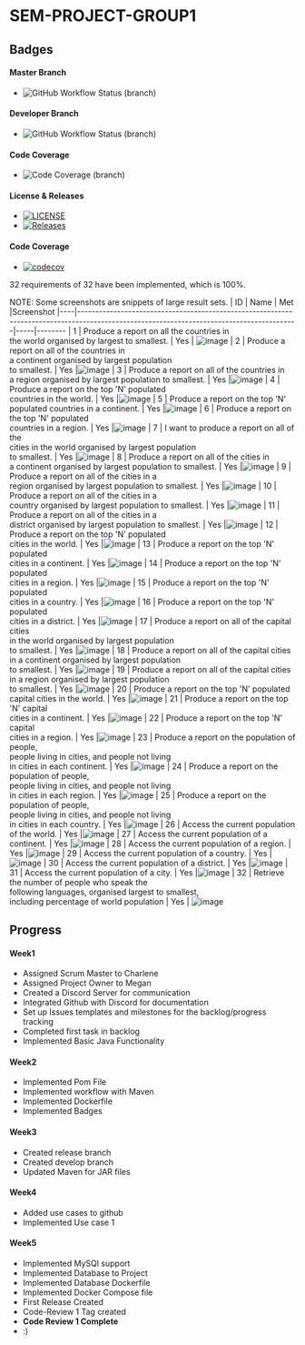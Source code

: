 # SEM-PROJECT-GROUP1

## Badges
#### Master Branch
* ![GitHub Workflow Status (branch)](https://img.shields.io/github/actions/workflow/status/meglou752/SEM-Group-Project/main.yml?branch=master)
#### Developer Branch
* ![GitHub Workflow Status (branch)](https://img.shields.io/github/actions/workflow/status/meglou752/SEM-Group-Project/main.yml?branch=develop)
#### Code Coverage
* ![Code Coverage (branch)]()
#### License & Releases
* [![LICENSE](https://img.shields.io/github/license/meglou752/SEM-Group-Project.svg?style=flat-square)](https://github.com/meglou752/SEM-Group-Project/blob/master/LICENSE)
* [![Releases](https://img.shields.io/github/release/meglou752/SEM-Group-Project/all.svg?style=flat-square)](https://github.com/meglou752/SEM-Group-Project/releases)
#### Code Coverage
* [![codecov](https://codecov.io/gh/meglou752/SEM-Group-Project/graph/badge.svg?token=7WDGHOGYRV)](https://codecov.io/gh/meglou752/SEM-Group-Project)

32 requirements of 32 have been implemented, which is 100%.

NOTE: Some screenshots are snippets of large result sets.
| ID | Name                                                                                                                                     | Met |Screenshot
|----|------------------------------------------------------------------------------------------------------------------------------------------|-----|--------
| 1  | Produce a report on all the countries in<br/> the world organised by largest to smallest.                                                | Yes | ![image](https://github.com/meglou752/SEM-Group-Project/blob/master/evidence_images/usecase1.png)
| 2  | Produce a report on all of the countries in<br/> a continent organised by largest population <br/>to smallest.                           | Yes |![image](https://github.com/meglou752/SEM-Group-Project/blob/master/evidence_images/usecase2.png)
| 3  | Produce a report on all of the countries in <br/>a region organised by largest population to smallest.                                   | Yes |![image](https://github.com/meglou752/SEM-Group-Project/blob/master/evidence_images/usecase3.png)
| 4  | Produce a report on the top 'N' populated <br/>countries in the world.                                                                   | Yes |![image](https://github.com/meglou752/SEM-Group-Project/blob/master/evidence_images/usecase4.png)
| 5  | Produce a report on the top 'N' populated countries in a continent.                                                                      | Yes |![image](https://github.com/meglou752/SEM-Group-Project/blob/master/evidence_images/usecase5.png)
| 6  | Produce a report on the top 'N' populated<br/> countries in a region.                                                                    | Yes |![image](https://github.com/meglou752/SEM-Group-Project/blob/master/evidence_images/usecase6.png)
| 7  | I want to produce a report on all of the <br/>cities in the world organised by largest population<br/> to smallest.                      | Yes |![image](https://github.com/meglou752/SEM-Group-Project/blob/master/evidence_images/usecase7.png)
| 8  | Produce a report on all of the cities in <br/>a continent organised by largest population to smallest.                                   | Yes |![image](https://github.com/meglou752/SEM-Group-Project/blob/master/evidence_images/usecase8.png)
| 9  | Produce a report on all of the cities in a<br/> region organised by largest population to smallest.                                      | Yes |![image](https://github.com/meglou752/SEM-Group-Project/blob/master/evidence_images/usecase9.png)
| 10 | Produce a report on all of the cities in a <br/>country organised by largest population to smallest.                                     | Yes |![image](https://github.com/meglou752/SEM-Group-Project/blob/master/evidence_images/usecase10.png)
| 11 | Produce a report on all of the cities in a <br/>district organised by largest population to smallest.                                    | Yes |![image](https://github.com/meglou752/SEM-Group-Project/blob/master/evidence_images/usecase11.png)
| 12 | Produce a report on the top 'N' populated <br/>cities in the world.                                                                      | Yes |![image](https://github.com/meglou752/SEM-Group-Project/blob/master/evidence_images/usecase12.png)
| 13 | Produce a report on the top 'N' populated <br/>cities in a continent.                                                                    | Yes |![image](https://github.com/meglou752/SEM-Group-Project/blob/master/evidence_images/usecase13.png)
| 14 | Produce a report on the top 'N' populated <br/>cities in a region.                                                                       | Yes |![image](https://github.com/meglou752/SEM-Group-Project/blob/master/evidence_images/usecase14.png)
| 15 | Produce a report on the top 'N' populated <br/>cities in a country.                                                                      | Yes |![image](https://github.com/meglou752/SEM-Group-Project/blob/master/evidence_images/usecase15.png)
| 16 | Produce a report on the top 'N' populated <br/>cities in a district.                                                                     | Yes |![image](https://github.com/meglou752/SEM-Group-Project/blob/master/evidence_images/usecase16.png)
| 17 | Produce a report on all of the capital cities <br/>in the world organised by largest population <br/>to smallest.                        | Yes |![image](https://github.com/meglou752/SEM-Group-Project/blob/master/evidence_images/usecase17.png)
| 18 | Produce a report on all of the capital cities <br/>in a continent organised by largest population<br/> to smallest.                      | Yes |![image](https://github.com/meglou752/SEM-Group-Project/blob/master/evidence_images/usecase18.png)
| 19 | Produce a report on all of the capital cities<br/> in a region organised by largest population <br/>to smallest.                         | Yes |![image](https://github.com/meglou752/SEM-Group-Project/blob/master/evidence_images/usecase19.png)
| 20 | Produce a report on the top 'N' populated<br/> capital cities in the world.                                                              | Yes |![image](https://github.com/meglou752/SEM-Group-Project/blob/master/evidence_images/usecase20.png)
| 21 | Produce a report on the top 'N' capital <br/>cities in a continent.                                                                      | Yes |![image](https://github.com/meglou752/SEM-Group-Project/blob/master/evidence_images/usecase21.png)
| 22 | Produce a report on the top 'N' capital <br/>cities in a region.                                                                         | Yes |![image](https://github.com/meglou752/SEM-Group-Project/blob/master/evidence_images/usecase22.png)
| 23 | Produce a report on the population of people,<br/> people living in cities, and people not living <br/>in cities in each continent.      | Yes |![image](https://github.com/meglou752/SEM-Group-Project/blob/master/evidence_images/usecase23.png)
| 24 | Produce a report on the population of people, <br/>people living in cities, and people not living<br/> in cities in each region.         | Yes |![image](https://github.com/meglou752/SEM-Group-Project/blob/master/evidence_images/usecase24.png)
| 25 | Produce a report on the population of people, <br/>people living in cities, and people not living<br/> in cities in each country.        | Yes |![image](https://github.com/meglou752/SEM-Group-Project/blob/master/evidence_images/usecase25.png)
| 26 | Access the current population of the world.                                                                                              | Yes |![image](https://github.com/meglou752/SEM-Group-Project/blob/master/evidence_images/usecase26.png)
| 27 | Access the current population of a continent.                                                                                            | Yes |![image](https://github.com/meglou752/SEM-Group-Project/blob/master/evidence_images/usecase27.png)
| 28 | Access the current population of a region.                                                                                               | Yes |![image](https://github.com/meglou752/SEM-Group-Project/blob/master/evidence_images/usecase28.png)
| 29 | Access the current population of a country.                                                                                              | Yes |![image](https://github.com/meglou752/SEM-Group-Project/blob/master/evidence_images/usecase29.png)
| 30 | Access the current population of a district.                                                                                             | Yes |![image](https://github.com/meglou752/SEM-Group-Project/blob/master/evidence_images/usecase30.png)
| 31 | Access the current population of a city.                                                                                                 | Yes |![image](https://github.com/meglou752/SEM-Group-Project/blob/master/evidence_images/usecase31.png)
| 32 | Retrieve the number of people who speak the <br/>following languages, organised largest to smallest, <br/>including percentage of world population | Yes | ![image](https://github.com/meglou752/SEM-Group-Project/blob/master/evidence_images/usecase32.png)




## Progress

#### Week1
- Assigned Scrum Master to Charlene
- Assigned Project Owner to Megan
- Created a Discord Server for communication
- Integrated Github with Discord for documentation
- Set up Issues templates and milestones for the backlog/progress tracking
- Completed first task in backlog
- Implemented Basic Java Functionality
#### Week2
- Implemented Pom File
- Implemented workflow with Maven
- Implemented Dockerfile
- Implemented Badges
#### Week3
- Created release branch
- Created develop branch
- Updated Maven for JAR files
#### Week4
- Added use cases to github
- Implemented Use case 1
#### Week5
- Implemented MySQl support
- Implemented Database to Project
- Implemented Database Dockerfile
- Implemented Docker Compose file
- First Release Created
- Code-Review 1 Tag created
- **Code Review 1 Complete**
- :)
